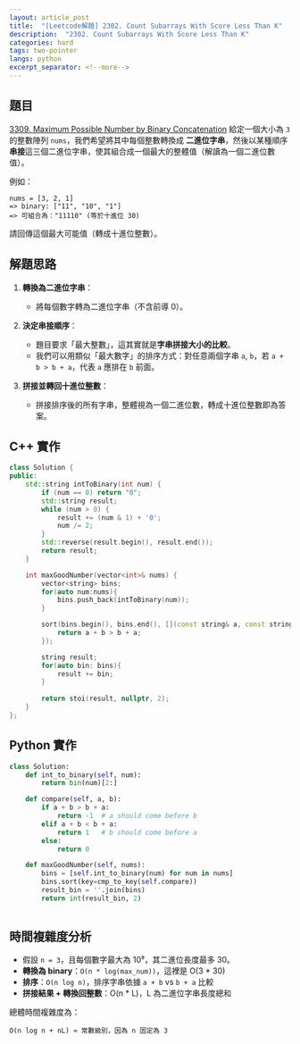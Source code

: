 ```yaml
---
layout: article_post
title:  "[Leetcode解題] 2302. Count Subarrays With Score Less Than K"
description:  "2302. Count Subarrays With Score Less Than K"
categories: hard
tags: two-pointer
langs: python
excerpt_separator: <!--more-->
---
```

## 題目
[3309. Maximum Possible Number by Binary Concatenation](https://leetcode.com/problems/maximum-possible-number-by-binary-concatenation/)
給定一個大小為 `3` 的整數陣列 `nums`，我們希望將其中每個整數轉換成 **二進位字串**，然後以某種順序**串接**這三個二進位字串，使其組合成一個最大的整體值（解讀為一個二進位數值）。

例如：

```text
nums = [3, 2, 1]
=> binary: ["11", "10", "1"]
=> 可組合為："11110" (等於十進位 30)
```
請回傳這個最大可能值（轉成十進位整數）。
<!--more-->

## 解題思路

1. **轉換為二進位字串**：

   * 將每個數字轉為二進位字串（不含前導 0）。

2. **決定串接順序**：

   * 題目要求「最大整數」，這其實就是**字串拼接大小的比較**。
   * 我們可以用類似「最大數字」的排序方式：對任意兩個字串 `a`, `b`，若 `a + b > b + a`，代表 `a` 應排在 `b` 前面。

3. **拼接並轉回十進位整數**：

   * 拼接排序後的所有字串，整體視為一個二進位數，轉成十進位整數即為答案。

## C++ 實作

```cpp
class Solution {
public:
    std::string intToBinary(int num) {
        if (num == 0) return "0";
        std::string result;
        while (num > 0) {
            result += (num & 1) + '0';
            num /= 2;
        }
        std::reverse(result.begin(), result.end());
        return result;
    }

    int maxGoodNumber(vector<int>& nums) {
        vector<string> bins;
        for(auto num:nums){
            bins.push_back(intToBinary(num));
        }

        sort(bins.begin(), bins.end(), [](const string& a, const string& b) {
            return a + b > b + a;
        });

        string result;
        for(auto bin: bins){
            result += bin;
        }
        
        return stoi(result, nullptr, 2);
    }
};
```


## Python 實作

```python
class Solution:
    def int_to_binary(self, num):
        return bin(num)[2:]

    def compare(self, a, b):
        if a + b > b + a:
            return -1  # a should come before b
        elif a + b < b + a:
            return 1   # b should come before a
        else:
            return 0

    def maxGoodNumber(self, nums):
        bins = [self.int_to_binary(num) for num in nums]
        bins.sort(key=cmp_to_key(self.compare))
        result_bin = ''.join(bins)
        return int(result_bin, 2)
        
```


## 時間複雜度分析

* 假設 `n = 3`，且每個數字最大為 10⁹，其二進位長度最多 30。
* **轉換為 binary**：`O(n * log(max_num))`，這裡是 O(3 \* 30)
* **排序**：`O(n log n)`，排序字串依據 `a + b` vs `b + a` 比較
* **拼接結果 + 轉換回整數**：O(n \* L)，L 為二進位字串長度總和

總體時間複雜度為：

```
O(n log n + nL) ≈ 常數級別，因為 n 固定為 3
```
